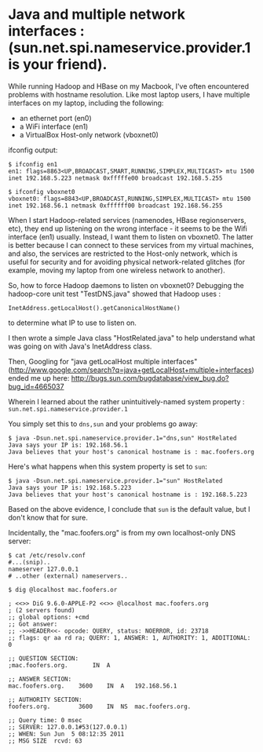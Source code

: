 Java and multiple network interfaces : (sun.net.spi.nameservice.provider.1 is your friend).
=========

While running Hadoop and HBase on my Macbook, I've often encountered
problems with hostname resolution. Like most laptop users, I have
multiple interfaces on my laptop, including the following:

* an ethernet port (en0)
* a WiFi interface (en1)
* a VirtualBox Host-only network (vboxnet0)

ifconfig output:

    $ ifconfig en1
    en1: flags=8863<UP,BROADCAST,SMART,RUNNING,SIMPLEX,MULTICAST> mtu 1500
    inet 192.168.5.223 netmask 0xfffffe00 broadcast 192.168.5.255

    $ ifconfig vboxnet0
    vboxnet0: flags=8843<UP,BROADCAST,RUNNING,SIMPLEX,MULTICAST> mtu 1500
	inet 192.168.56.1 netmask 0xffffff00 broadcast 192.168.56.255

When I start Hadoop-related services (namenodes, HBase regionservers,
etc), they end up listening on the wrong interface - it seems to be
the Wifi interface (en1) usually. Instead, I want them to listen on
vboxnet0. The latter is better because I can connect to these services
from my virtual machines, and also, the services are restricted to the
Host-only network, which is useful for security and for avoiding
physical network-related glitches (for example, moving my laptop from
one wireless network to another).

So, how to force Hadoop daemons to listen on vboxnet0? Debugging the
hadoop-core unit test "TestDNS.java" showed that Hadoop uses :

    InetAddress.getLocalHost().getCanonicalHostName() 

to determine what IP to use to listen on.

I then wrote a simple Java class "HostRelated.java" to help understand what
was going on with Java's InetAddress class. 

Then, Googling for "java getLocalHost multiple interfaces"
(http://www.google.com/search?q=java+getLocalHost+multiple+interfaces)
 ended me up here: http://bugs.sun.com/bugdatabase/view_bug.do?bug_id=4665037 

Wherein I learned about the rather unintuitively-named system property
: `sun.net.spi.nameservice.provider.1`

You simply set this to `dns,sun` and your problems go away:

    $ java -Dsun.net.spi.nameservice.provider.1="dns,sun" HostRelated
    Java says your IP is: 192.168.56.1
    Java believes that your host's canonical hostname is : mac.foofers.org

Here's what happens when this system property is set to `sun`:

    $ java -Dsun.net.spi.nameservice.provider.1="sun" HostRelated
    Java says your IP is: 192.168.5.223
    Java believes that your host's canonical hostname is : 192.168.5.223

Based on the above evidence, I conclude that `sun` is the default value, but I
don't know that for sure.

Incidentally, the "mac.foofers.org" is from my own localhost-only DNS server:

    $ cat /etc/resolv.conf
    #...(snip)..
    nameserver 127.0.0.1
    # ..other (external) nameservers..
    
    $ dig @localhost mac.foofers.or
    
    ; <<>> DiG 9.6.0-APPLE-P2 <<>> @localhost mac.foofers.org
    ; (2 servers found)
    ;; global options: +cmd
    ;; Got answer:
    ;; ->>HEADER<<- opcode: QUERY, status: NOERROR, id: 23718
    ;; flags: qr aa rd ra; QUERY: 1, ANSWER: 1, AUTHORITY: 1, ADDITIONAL: 0
    
    ;; QUESTION SECTION:
    ;mac.foofers.org.		IN	A
    
    ;; ANSWER SECTION:
    mac.foofers.org.	3600	IN	A	192.168.56.1
    
    ;; AUTHORITY SECTION:
    foofers.org.		3600	IN	NS	mac.foofers.org.
    
    ;; Query time: 0 msec
    ;; SERVER: 127.0.0.1#53(127.0.0.1)
    ;; WHEN: Sun Jun  5 08:12:35 2011
    ;; MSG SIZE  rcvd: 63

